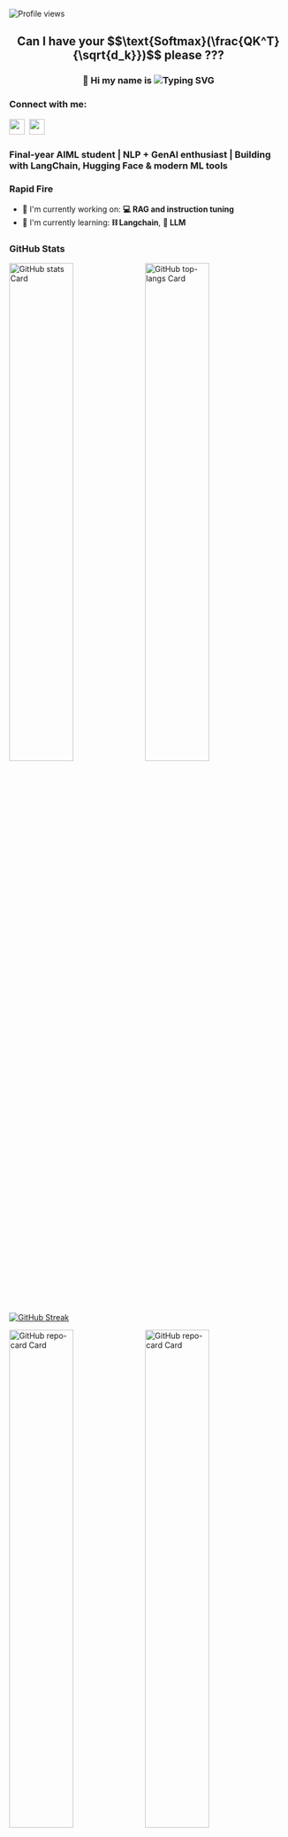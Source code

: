

![Profile views](https://komarev.com/ghpvc/?username=AtulDeshpande09&label=Profile%20views&color=0e75b6&style=flat) 

<div id="toc">
  <ul align="center" style="list-style: none">
    <summary>
      <h2>Can I have your  $$\text{Softmax}(\frac{QK^T}{\sqrt{d_k}})$$     please ??? </h2> 
      <div></div>
      <h3>
        👋 Hi my name is <img src="https://readme-typing-svg.demolab.com?font=Fira+Code&size=40&pause=1000&color=33F75A&center=true&vCenter=true&width=435&lines=Atul" alt="Typing SVG" />
      </h3>
    </summary>
  </ul>
</div>

**<h3 align="left">Connect with me:</h3>** 
<p align="left"><a href="https://github.com/AtulDeshpande09" target="_blank"><img src="https://img.shields.io/badge/GitHub-100000?style=for-the-badge&logo=github&logoColor=white" height="28" style="margin-right: 4px"></a>
<a href="https://www.linkedin.com/in/atul-deshpande-504898271" target="_blank"><img src="https://img.shields.io/badge/LinkedIn-0077B5?style=for-the-badge&logo=linkedin&logoColor=white" height="28" style="margin-right: 4px"></a></p>

 **<h3 align="left">Final-year AIML student | NLP + GenAI enthusiast |
Building with LangChain, Hugging Face & modern ML tools</h3>**

**<h3 align="left">Rapid Fire</h3>**

- 💼 I'm currently working on: **💻 RAG and instruction tuning**
- 🌱 I'm currently learning: **⛓️ Langchain**, **💬 LLM**

 **<h3 align="left">GitHub Stats</h3>**

<p align="left">
  <img width="48%" src="https://github-readme-stats.vercel.app/api?username=AtulDeshpande09&theme=react&hide_title=false&hide_rank=false&show_icons=false&include_all_commits=false&count_private=true&line_height=23" alt="GitHub stats Card" />
  <img width="48%" src="https://github-readme-stats.vercel.app/api/top-langs?username=AtulDeshpande09&theme=react&hide_title=false&layout=compact&langs_count=6&hide_progress=false&card_width=400" alt="GitHub top-langs Card" />
</p>

### 

[![GitHub Streak](https://streak-stats.demolab.com?user=AtulDeshpande09&theme=tokyonight&border_radius=6&mode=weekly&card_width=980&card_height=250)](https://git.io/streak-stats)



<p align="left">
<a href="https://github.com/AtulDeshpande09/Fine-tuned-Economics-QA-using-smolLM"><img width="48%" src="https://github-readme-stats.vercel.app/api/pin/?username=AtulDeshpande09&repo=Fine-tuned-Economics-QA-using-smolLM&bg_color=35%2C2dd4bf%2C784BA0%2C2B86C5&show_owner=true&title_color=fff&text_color=fff&icon_color=fff" alt="GitHub repo-card Card" /></a>
  <a href="https://github.com/AtulDeshpande09/Enterprise-RAG-Assistant"><img width="48%" src="https://github-readme-stats.vercel.app/api/pin/?username=AtulDeshpande09&repo=Enterprise-RAG-Assistant&bg_color=35%2C2dd4bf%2C784BA0%2C2B86C5&show_owner=true&title_color=fff&text_color=fff&icon_color=fff" alt="GitHub repo-card Card" /></a>
</p>
<p align="left">
<a href="https://github.com/AtulDeshpande09/huggingface-llm-course-notebooks"><img width="48%" src="https://github-readme-stats.vercel.app/api/pin/?username=AtulDeshpande09&repo=huggingface-llm-course-notebooks&bg_color=35%2C2dd4bf%2C784BA0%2C2B86C5&show_owner=true&title_color=fff&text_color=fff&icon_color=fff" alt="GitHub repo-card Card" /></a>
  <a href="https://github.com/AtulDeshpande09/AI_Quiz_generator"> <img width="48%" src="https://github-readme-stats.vercel.app/api/pin/?username=AtulDeshpande09&repo=AI_Quiz_generator&bg_color=35%2C2dd4bf%2C784BA0%2C2B86C5&show_owner=true&title_color=fff&text_color=fff&icon_color=fff" alt="GitHub repo-card Card" /></a>
</p>













<!---
AtulDeshpande09/AtulDeshpande09 is a ✨ special ✨ repository because its `README.md` (this file) appears on your GitHub profile.
You can click the Preview link to take a look at your changes.


[![committers.top Ukraine](https://user-badge.committers.top/ukraine/dbunt1tled.svg)](https://user-badge.committers.top/ukraine/dbunt1tled)



### <img src='https://media1.giphy.com/media/du3J3cXyzhj75IOgvA/giphy.gif?cid=ecf05e47x2g034i9pzwtzzsd3xgg2w9nr94t4tflbbgo3008&rid=giphy.gif' width='30' /> My Github Stats:
![profile-details](http://github-profile-summary-cards.vercel.app/api/cards/profile-details?username=AtulDeshpande09&theme=nord_dark)
![repos-per-language](http://github-profile-summary-cards.vercel.app/api/cards/repos-per-language?username=AtulDeshpande09&theme=nord_dark)
![most-commit-language](http://github-profile-summary-cards.vercel.app/api/cards/most-commit-language?username=AtulDeshpande09&theme=nord_dark)
[![GitHub Streak](https://streak-stats.demolab.com?user=AtulDeshpande09&theme=tokyonight&border_radius=6&mode=weekly&card_width=700&card_height=200)](https://git.io/streak-stats)
![Atul's github stats](https://github-readme-stats.vercel.app/api?username=AtulDeshpande09&count_private=true&show_icons=true&theme=tokyonight)
<br>
![profile-details](http://github-profile-summary-cards.vercel.app/api/cards/profile-details?username=AtulDeshpande09&theme=nord_dark)


--->

